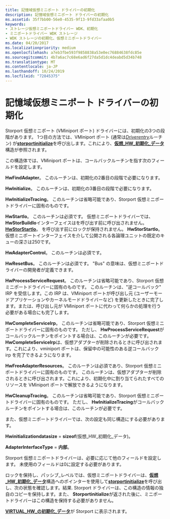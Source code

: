 ```yaml
---
title: 記憶域仮想ミニポート ドライバーの初期化
description: 記憶域仮想ミニポート ドライバーの初期化
ms.assetid: 35f7bb00-56e0-4535-9f13-9fd33afaa0b5
keywords:
- ストレージ仮想ミニポートドライバー WDK、初期化
- ミニポートドライバー WDK ストレージ
- WDK ストレージの初期化、仮想ミニポートドライバー
ms.date: 04/20/2017
ms.localizationpriority: medium
ms.openlocfilehash: a7eb3fbe593f9858838a53e0ec76884638fdc85e
ms.sourcegitcommit: 4b7a6ac7c68e6ad6f27da5d1dc4deabd5d34b748
ms.translationtype: MT
ms.contentlocale: ja-JP
ms.lasthandoff: 10/24/2019
ms.locfileid: "72845375"
---
```

# <a name="initialization-of-storage-virtual-miniport-drivers"></a>記憶域仮想ミニポート ドライバーの初期化


Storport 仮想ミニポート (VMiniport ポート) ドライバーには、初期化の3つの段階があります。 1つ目の方法では、VMiniport ポート (通常は[*Driverentry*](https://docs.microsoft.com/windows-hardware/drivers/ddi/wdm/nc-wdm-driver_initialize)ルーチン) が[**storportinitialize**](https://docs.microsoft.com/windows-hardware/drivers/ddi/storport/nf-storport-storportinitialize)を呼び出します。これにより、[**仮想\_HW\_初期化\_データ**](https://docs.microsoft.com/windows-hardware/drivers/ddi/storport/ns-storport-_virtual_hw_initialization_data)構造が参照されます。

この構造体では、VMiniport ポートは、コールバックルーチンを指す次のフィールドを設定します。

**HwFindAdapter**。 このルーチンは、初期化の2番目の段階で必要になります。

**HwInitialize**。 このルーチンは、初期化の3番目の段階で必要になります。

**HwInitializeTracing**。 このルーチンは省略可能であり、Storport 仮想ミニポートドライバーに固有のものです。

**HwStartIo**。 このルーチンは必須です。 仮想ミニポートドライバーでは、 **HwStorBuildIo**インターフェイスはを呼び出す前に呼び出されません。 [**HwStorStartIo**](https://docs.microsoft.com/windows-hardware/drivers/ddi/storport/nc-storport-hw_startio)。 を呼び出す前にロックが保持されません。 **HwStorStartIo**。 仮想ミニポートインターフェイスを介して公開される各論理ユニットの既定のキューの深さは250です。

**HwAdapterControl**。 このルーチンは必須です。

**HwResetBus**。 このルーチンは必須です。 "Bus" の意味は、仮想ミニポートドライバーの開発者が定義できます。

**HwProcessServiceRequest**。 このルーチンは省略可能であり、Storport 仮想ミニポートドライバーに固有のものです。 このルーチンは、"逆コールバック" IRP を受信します。この IRP は、VMiniport ポートが呼び出し元 (ユーザーモードアプリケーションやカーネルモードドライバーなど) を更新したときに完了します。または、呼び出し元が VMiniport ポートに代わって何らかの処理を行う必要がある場合にも完了します。

**HwCompleteServiceIrp**。 このルーチンは省略可能であり、Storport 仮想ミニポートドライバーに固有のものです。 ただし、 **HwProcessServiceRequest**がコールバックルーチンをポイントする場合は、このルーチンが必要です。 **HwCompleteServiceIrp**は、仮想アダプターが削除されるときに呼び出されます。これにより、vminiport ポートは、保留中の可能性のある逆コールバック irp を完了できるようになります。

**HwFreeAdapterResources**。 このルーチンは必須であり、Storport 仮想ミニポートドライバーに固有のものです。 このルーチンは、仮想アダプターが削除されるときに呼び出されます。これにより、初期化中に割り当てられたすべてのリソースを VMiniport ポートで解放できるようになります。

**HwCleanupTracing**。 このルーチンは省略可能であり、Storport 仮想ミニポートドライバーに固有のものです。 ただし、 **HwInitializeTracing**がコールバックルーチンをポイントする場合は、このルーチンが必要です。

また、仮想ミニポートドライバーでは、次の設定も同じ構造にする必要があります。

**Hwinitializationdatasize** = **sizeof**(仮想\_HW\_初期化\_データ)。

**AdapterInterfaceType** = **内部**。

Storport 仮想ミニポートドライバーは、必要に応じて他のフィールドを設定します。 未使用のフィールドは0に設定する必要があります。

ロックを保持し、パッシブ\_レベルでは、仮想ミニポートドライバーは、[**仮想\_HW\_初期化\_データ**](https://docs.microsoft.com/windows-hardware/drivers/ddi/storport/ns-storport-_virtual_hw_initialization_data)構造へのポインターを使用して[**storportinitialize**](https://docs.microsoft.com/windows-hardware/drivers/ddi/storport/nf-storport-storportinitialize)を呼び出し、次の状態を確認します。結果. Storport ドライバーは、この構造の情報の独自のコピーを保持します。また、 **Storportinitialize**が返された後に、ミニポートドライバーはこの構造を保持する必要がありません。

[**VIRTUAL\_HW\_の初期化\_データ**](https://docs.microsoft.com/windows-hardware/drivers/ddi/storport/ns-storport-_virtual_hw_initialization_data)が Storport に表示されます。

 

 




